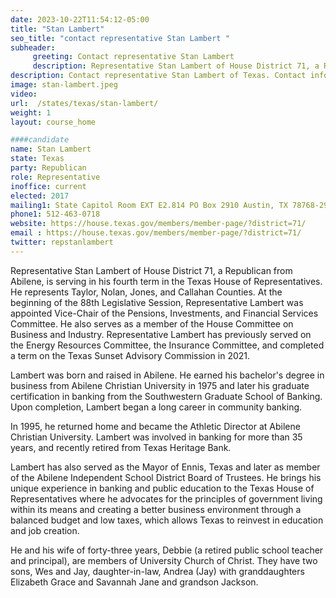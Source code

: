 ```yaml
---
date: 2023-10-22T11:54:12-05:00
title: "Stan Lambert"
seo_title: "contact representative Stan Lambert "
subheader:
     greeting: Contact representative Stan Lambert
     description: Representative Stan Lambert of House District 71, a Republican from Abilene, is serving in his fourth term in the Texas House of Representatives. He represents Taylor, Nolan, Jones, and Callahan Counties. At the beginning of the 88th Legislative Session, Representative Lambert was appointed Vice-Chair of the Pensions, Investments, and Financial Services Committee.
description: Contact representative Stan Lambert of Texas. Contact information for Stan Lambert includes email address, phone number, and mailing address.
image: stan-lambert.jpeg
video:
url:  /states/texas/stan-lambert/
weight: 1
layout: course_home

####candidate
name: Stan Lambert
state: Texas
party: Republican
role: Representative
inoffice: current
elected: 2017
mailing1: State Capitol Room EXT E2.814 PO Box 2910 Austin, TX 78768-2910
phone1: 512-463-0718
website: https://house.texas.gov/members/member-page/?district=71/
email : https://house.texas.gov/members/member-page/?district=71/
twitter: repstanlambert
---
```


Representative Stan Lambert of House District 71, a Republican from Abilene, is serving in his fourth term in the Texas House of Representatives. He represents Taylor, Nolan, Jones, and Callahan Counties. At the beginning of the 88th Legislative Session, Representative Lambert was appointed Vice-Chair of the Pensions, Investments, and Financial Services Committee. He also serves as a member of the House Committee on Business and Industry. Representative Lambert has previously served on the Energy Resources Committee, the Insurance Committee, and completed a term on the Texas Sunset Advisory Commission in 2021.

Lambert was born and raised in Abilene. He earned his bachelor's degree in business from Abilene Christian University in 1975 and later his graduate certification in banking from the Southwestern Graduate School of Banking. Upon completion, Lambert began a long career in community banking.

In 1995, he returned home and became the Athletic Director at Abilene Christian University. Lambert was involved in banking for more than 35 years, and recently retired from Texas Heritage Bank.

Lambert has also served as the Mayor of Ennis, Texas and later as member of the Abilene Independent School District Board of Trustees. He brings his unique experience in banking and public education to the Texas House of Representatives where he advocates for the principles of government living within its means and creating a better business environment through a balanced budget and low taxes, which allows Texas to reinvest in education and job creation.

He and his wife of forty-three years, Debbie (a retired public school teacher and principal), are members of University Church of Christ. They have two sons, Wes and Jay, daughter-in-law, Andrea (Jay) with granddaughters Elizabeth Grace and Savannah Jane and grandson Jackson.
